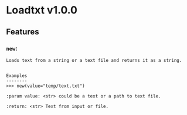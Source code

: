 # Loadtxt v1.0.0

## Features

### `new`:  
    Loads text from a string or a text file and returns it as a string.


    Examples
    --------
    >>> new(value="temp/text.txt")

    :param value: <str> could be a text or a path to text file.

    :return: <str> Text from input or file.
    
